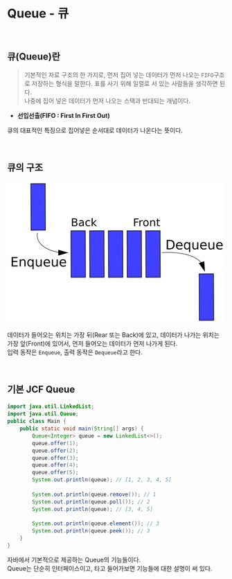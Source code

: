 # Queue - 큐

<br>

## 큐(Queue)란
> 기본적인 자료 구조의 한 가지로, 먼저 집어 넣는 데이터가 먼저 나오는 ``FIFO``구조로
> 저장하는 형식을 말한다. 표를 사기 위해 일렬로 서 있는 사람들을 생각하면 된다.<br>
> 나중에 집어 넣은 데이터가 먼저 나오는 스택과 반대되는 개념이다.

- **선입선출(FIFO : First In First Out)**

큐의 대표적인 특징으로 집어넣은 순서대로 데이터가 나온다는 뜻이다.

<br>

## 큐의 구조

![img.png](img.png)

데이터가 들어오는 위치는 가장 뒤(Rear 또는 Back)에 있고, 데이터가 나가는 위치는 가장 앞(Front)에 있어서,
먼저 들어오는 데이터가 먼저 나가게 된다.<br>
입력 동작은 ``Enqueue``, 출력 동작은 ``Dequeue``라고 한다.

<br>

## 기본 JCF Queue
```java
import java.util.LinkedList;
import java.util.Queue;
public class Main {
    public static void main(String[] args) {
        Queue<Integer> queue = new LinkedList<>();
        queue.offer(1);
        queue.offer(2);
        queue.offer(3);
        queue.offer(4);
        queue.offer(5);
        System.out.println(queue); // [1, 2, 3, 4, 5]

        System.out.println(queue.remove()); // 1
        System.out.println(queue.poll()); // 2
        System.out.println(queue); // [3, 4, 5]

        System.out.println(queue.element()); // 3
        System.out.println(queue.peek()); // 3
    }
}
```

자바에서 기본적으로 제공하는 Queue의 기능들이다. <br>
Queue는 단순히 인터페이스이고, 타고 들어가보면 기능들에 대한 설명이 써 있다.
